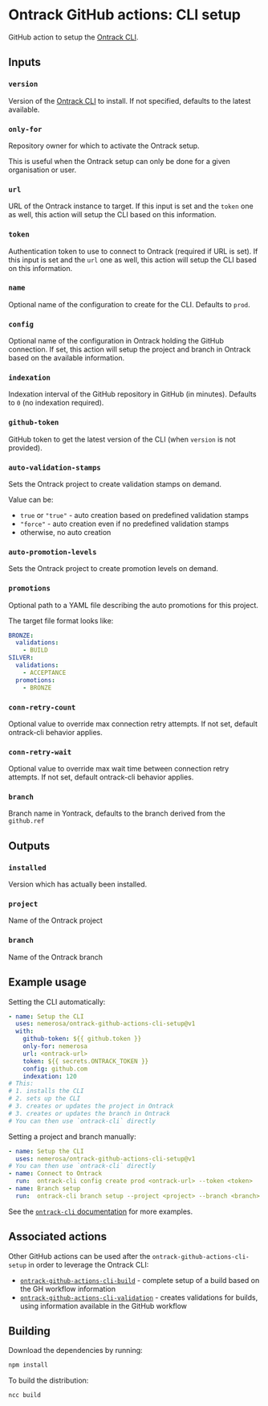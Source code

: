 # Ontrack GitHub actions: CLI setup

GitHub action to setup the [Ontrack CLI](https://github.com/nemerosa/ontrack-cli).

## Inputs

### `version`

Version of the [Ontrack CLI](https://github.com/nemerosa/ontrack-cli/releases) to install. If not specified, defaults to the latest available.

### `only-for`

Repository owner for which to activate the Ontrack setup.

This is useful when the Ontrack setup can only be done for a given organisation or user.

### `url`

URL of the Ontrack instance to target. If this input is set and the `token` one as well, this action will setup the CLI based on this information.

### `token`

Authentication token to use to connect to Ontrack (required if URL is set). If this input is set and the `url` one as well, this action will setup the CLI based on this information.

### `name`

Optional name of the configuration to create for the CLI. Defaults to `prod`.

### `config`

Optional name of the configuration in Ontrack holding the GitHub connection. If set, this action will setup the project and branch in Ontrack based on the available information.

### `indexation`

Indexation interval of the GitHub repository in GitHub (in minutes). Defaults to `0` (no indexation required).

### `github-token`

GitHub token to get the latest version of the CLI (when `version` is not provided).

### `auto-validation-stamps`

Sets the Ontrack project to create validation stamps on demand.

Value can be:

* `true` or `"true"` - auto creation based on predefined validation stamps
* `"force"` - auto creation even if no predefined validation stamps
* otherwise, no auto creation

### `auto-promotion-levels`

Sets the Ontrack project to create promotion levels on demand.

### `promotions`

Optional path to a YAML file describing the auto promotions for this project.

The target file format looks like:

```yaml
BRONZE:
  validations:
    - BUILD
SILVER:
  validations:
    - ACCEPTANCE
  promotions:
    - BRONZE
```

### `conn-retry-count`

Optional value to override max connection retry attempts. If not set, default ontrack-cli behavior applies. 

### `conn-retry-wait`

Optional value to override max wait time between connection retry attempts. If not set, default ontrack-cli behavior applies. 

### `branch`

Branch name in Yontrack, defaults to the branch derived from the `github.ref`

## Outputs

### `installed`

Version which has actually been installed.

### `project`

Name of the Ontrack project

### `branch`

Name of the Ontrack branch

## Example usage

Setting the CLI automatically:

```yaml
- name: Setup the CLI
  uses: nemerosa/ontrack-github-actions-cli-setup@v1
  with:
    github-token: ${{ github.token }}
    only-for: nemerosa
    url: <ontrack-url>
    token: ${{ secrets.ONTRACK_TOKEN }}
    config: github.com
    indexation: 120
# This:
# 1. installs the CLI
# 2. sets up the CLI
# 3. creates or updates the project in Ontrack
# 3. creates or updates the branch in Ontrack
# You can then use `ontrack-cli` directly
```

Setting a project and branch manually:

```yaml
- name: Setup the CLI
  uses: nemerosa/ontrack-github-actions-cli-setup@v1
# You can then use `ontrack-cli` directly
- name: Connect to Ontrack
  run:  ontrack-cli config create prod <ontrack-url> --token <token>
- name: Branch setup
  run:  ontrack-cli branch setup --project <project> --branch <branch>
```

See the [`ontrack-cli` documentation](https://github.com/nemerosa/ontrack-cli) for more examples.

## Associated actions

Other GitHub actions can be used after the `ontrack-github-actions-cli-setup` in order to leverage the Ontrack CLI:

* [`ontrack-github-actions-cli-build`](https://github.com/nemerosa/ontrack-github-actions-cli-build/) - complete setup of a build based on the GH workflow information
* [`ontrack-github-actions-cli-validation`](https://github.com/nemerosa/ontrack-github-actions-cli-validation/) - creates validations for builds, using information available in the GitHub workflow

## Building

Download the dependencies by running:

```bash
npm install
```

To build the distribution:

```bash
ncc build
```
